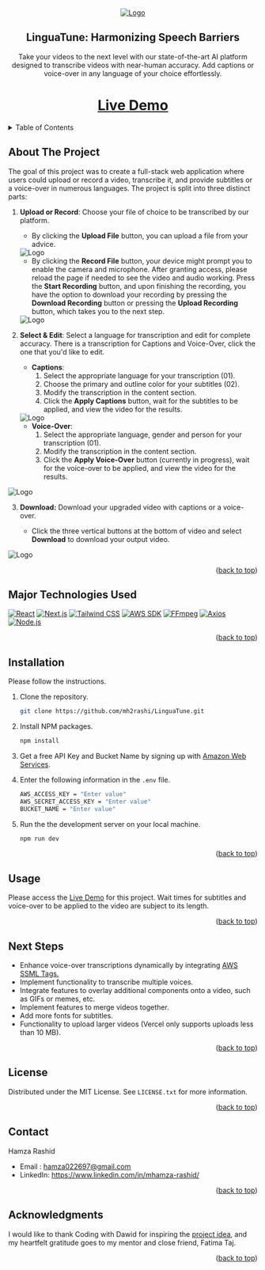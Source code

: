 <a name="readme-top"></a>

<!-- PROJECT LOGO -->
<br />
<div align="center">
  <a href="">
    <img src="public/images/logo.png" alt="Logo" width="full" height="full">
  </a>

<h2 align="center">LinguaTune: Harmonizing Speech Barriers</h3>

  <p align="center">
    Take your videos to the next level with our state-of-the-art AI platform designed to transcribe videos with near-human accuracy. Add captions or voice-over in any language of your choice effortlessly.
  </p>

  # <a href="https://lingua-tune.vercel.app/">Live Demo</a>

</div>


<!-- TABLE OF CONTENTS -->
<details>
  <summary>Table of Contents</summary>
  <ol>
    <li><a href="#about-the-project">About The Project</a></li>
    <li><a href="#major-technologies-used">Major Technologies Used</a></li>
    <li><a href="#installation">Installation</a></li>
    <li><a href="#usage">Usage</a></li>
    <li><a href="#next-steps">Next Steps</a></li>
    <li><a href="#license">License</a></li>
    <li><a href="#contact">Contact</a></li>
    <li><a href="#acknowledgments">Acknowledgments</a></li>
  </ol>
</details>



<!-- ABOUT THE PROJECT -->
## About The Project

The goal of this project was to create a full-stack web application where users could upload or record a video, transcribe it, and provide subtitles or a voice-over in numerous languages. The project is split into three distinct parts:

1. <strong>Upload or Record</strong>: Choose your file of choice to be transcribed by our platform.
  
    - By clicking the <strong>Upload File</strong> button, you can upload a file from your advice.
    <img src="public/images/upload.png" alt="Logo" width="full" height="full">

    - By clicking the <strong>Record File</strong> button, your device might prompt you to enable the camera and microphone. After granting access, please reload the page if needed to see the video and audio working. Press the <strong>Start Recording</strong> button, and upon finishing the recording, you have the option to download your recording by pressing the <strong>Download Recording</strong> button or pressing the <strong>Upload Recording</strong> button, which takes you to the next step.
    <img src="public/images/record.png" alt="Logo" width="full" height="full">
   


2. <strong>Select & Edit</strong>: Select a language for transcription and edit for complete accuracy. There is a transcription for Captions and Voice-Over, click the one that you'd like to edit.

    - <strong>Captions</strong>:
        1. Select the appropriate language for your transcription (01).
        2. Choose the primary and outline color for your subtitles (02).
        3. Modify the transcription in the content section.
        4. Click the <strong>Apply Captions</strong> button, wait for the subtitles to be applied, and view the video for the results.

    <img src="public/images/captions.png" alt="Logo" width="full" height="full">

    - <strong>Voice-Over</strong>:
        1. Select the appropriate language, gender and person for your transcription (01).
        3. Modify the transcription in the content section.
        4. Click the <strong>Apply Voice-Over</strong> button (currently in progress), wait for the voice-over to be applied, and view the video for the results.

<img src="public/images/voiceover.png" alt="Logo" width="full" height="full">


3. <strong>Download:</strong> Download your upgraded video with captions or a voice-over.

    - Click the three vertical buttons at the bottom of video and select <strong>Download</strong> to download your output video.

<img src="public/images/download.png" alt="Logo" width="full" height="full">


<p align="right">(<a href="#readme-top">back to top</a>)</p>

<!-- TECHNOLOGIES -->
## Major Technologies Used

[![React](https://img.shields.io/badge/React-61DAFB?style=for-the-badge&logo=react&logoColor=white)](https://reactjs.org/)
[![Next.js](https://img.shields.io/badge/Next.js-000000?style=for-the-badge&logo=next.js&logoColor=white)](https://nextjs.org/)
[![Tailwind CSS](https://img.shields.io/badge/Tailwind_CSS-38B2AC?style=for-the-badge&logo=tailwind-css&logoColor=white)](https://tailwindcss.com/)
[![AWS SDK](https://img.shields.io/badge/AWS_SDK-232F3E?style=for-the-badge&logo=amazon-aws&logoColor=white)](https://aws.amazon.com/sdk-for-javascript/)
[![FFmpeg](https://img.shields.io/badge/FFmpeg-007ACC?style=for-the-badge&logo=ffmpeg&logoColor=white)](https://ffmpeg.org/)
[![Axios](https://img.shields.io/badge/Axios-007ACC?style=for-the-badge&logo=axios&logoColor=white)](https://axios-http.com/)
[![Node.js](https://img.shields.io/badge/Node.js-339933?style=for-the-badge&logo=node.js&logoColor=white)](https://nodejs.org/)



<p align="right">(<a href="#readme-top">back to top</a>)</p>



## Installation

Please follow the instructions.


1. Clone the repository.
   ```sh
   git clone https://github.com/mh2rashi/LinguaTune.git
   ```
2. Install NPM packages.
   ```sh
   npm install
   ```

3. Get a free API Key and Bucket Name by signing up with [Amazon Web Services](https://aws.amazon.com/?nc2=h_lg).

4. Enter the following information in the `.env` file.
    ```sh
    AWS_ACCESS_KEY = "Enter value"
    AWS_SECRET_ACCESS_KEY = "Enter value"
    BUCKET_NAME = "Enter value"
    ```
  
5. Run the the development server on your local machine.
    ```sh
    npm run dev
    ```

<p align="right">(<a href="#readme-top">back to top</a>)</p>


## Usage

Please access the [Live Demo](https://lingua-tune.vercel.app/) for this project. Wait times for subtitles and voice-over to be applied to the video are subject to its length.

<p align="right">(<a href="#readme-top">back to top</a>)</p>


## Next Steps


- Enhance voice-over transcriptions dynamically by integrating [AWS SSML Tags.](https://docs.aws.amazon.com/polly/latest/dg/supportedtags.html)
- Implement functionality to transcribe multiple voices.
- Integrate features to overlay additional components onto a video, such as GIFs or memes, etc.
- Implement features to merge videos together.
- Add more fonts for subtitles.
- Functionality to upload larger videos (Vercel only supports uploads less than 10 MB).


<p align="right">(<a href="#readme-top">back to top</a>)</p>


<!-- LICENSE -->
## License

Distributed under the MIT License. See `LICENSE.txt` for more information.

<p align="right">(<a href="#readme-top">back to top</a>)</p>

<!-- CONTACT -->
## Contact

Hamza Rashid

- Email : hamza022697@gmail.com
- LinkedIn: https://www.linkedin.com/in/mhamza-rashid/

<p align="right">(<a href="#readme-top">back to top</a>)</p>


<!-- ACKNOWLEDGMENTS -->
## Acknowledgments

I would like to thank Coding with Dawid for inspiring the [project idea](https://www.youtube.com/watch?v=NPHT51uF1sE&t=14123s), and my heartfelt gratitude goes to my mentor and close friend, Fatima Taj.

<p align="right">(<a href="#readme-top">back to top</a>)</p>

